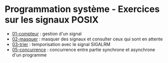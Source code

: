 # Programmation système - Exercices sur les signaux POSIX

- [01-compteur](01-compteur) : gestion d'un signal
- [02-masquer](02-masquer) : masquer des signaux et consulter ceux qui sont en attente
- [03-trier](03-trier) : temporisation avec le signal SIGALRM
- [05-concurrence](05-concurrence) : concurrence entre partie synchrone et asynchrone d'un programme
